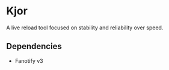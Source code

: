 # Kjor

A live reload tool focused on stability and reliability over speed.

## Dependencies

- Fanotify v3
